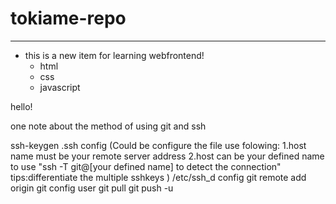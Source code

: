 # tokiame-repo


----

+ this is a new item for learning webfrontend!
  - html
  - css
  - javascript

hello!

one note about the method of using git and ssh

ssh-keygen
.ssh config
(Could be configure the file use folowing:
1.host name must be your remote server address
2.host can be your defined name to use "ssh -T git@[your defined name] to detect the connection"
tips:differentiate the multiple sshkeys
)
/etc/ssh_d config
git remote add origin
git config user
git pull 
git push -u

